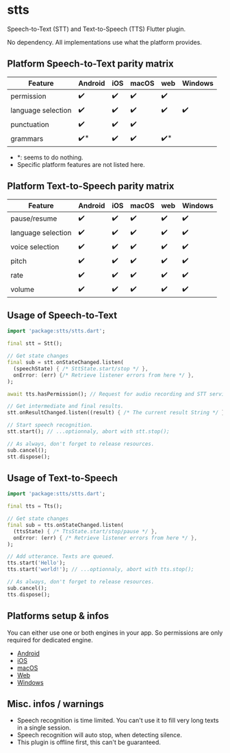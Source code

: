 # stts

Speech-to-Text (STT) and Text-to-Speech (TTS) Flutter plugin.

No dependency. All implementations use what the platform provides.

## Platform Speech-to-Text parity matrix
| Feature             | Android       | iOS          | macOS        | web      | Windows     
|---------------------|---------------|--------------|--------------|----------|---------
| permission          | ✔️            |   ✔️        | ✔️           | ✔️      |     
| language selection  | ✔️            |   ✔️        | ✔️           | ✔️      | ✔️    
| punctuation         | ✔️            |   ✔️        | ✔️           |         |
| grammars            | ✔️*            |   ✔️        | ✔️           | ✔️*      |
- *: seems to do nothing.
- Specific platform features are not listed here.

## Platform Text-to-Speech parity matrix
| Feature             | Android       | iOS          | macOS           | web       | Windows     
|---------------------|---------------|--------------|-----------------|-----------|---------
| pause/resume        | ✔️            | ✔️          | ✔️             | ✔️        | ✔️     
| language selection  | ✔️            | ✔️          | ✔️             | ✔️        | ✔️    
| voice selection     | ✔️            | ✔️          | ✔️             | ✔️        | ✔️    
| pitch               | ✔️            | ✔️          | ✔️             | ✔️        | ✔️    
| rate                | ✔️            | ✔️          | ✔️             | ✔️        | ✔️    
| volume              | ✔️            | ✔️          | ✔️             | ✔️        | ✔️     

## Usage of Speech-to-Text
```dart
import 'package:stts/stts.dart';

final stt = Stt();

// Get state changes
final sub = stt.onStateChanged.listen(
  (speechState) { /* SttState.start/stop */ },
  onError: (err) {/* Retrieve listener errors from here */ },
);

await tts.hasPermission(); // Request for audio recording and STT service usage.

// Get intermediate and final results.
stt.onResultChanged.listen((result) { /* The current result String */ });

// Start speech recognition.
stt.start(); // ...optionnaly, abort with stt.stop();

// As always, don't forget to release resources.
sub.cancel();
stt.dispose();
```

## Usage of Text-to-Speech
```dart
import 'package:stts/stts.dart';

final tts = Tts();

// Get state changes
final sub = tts.onStateChanged.listen(
  (ttsState) { /* TtsState.start/stop/pause */ },
  onError: (err) { /* Retrieve listener errors from here */ },
);

// Add utterance. Texts are queued.
tts.start('Hello');
tts.start('world!'); // ...optionnaly, abort with tts.stop();

// As always, don't forget to release resources.
sub.cancel();
tts.dispose();
```

## Platforms setup & infos

You can either use one or both engines in your app. So permissions are only required for dedicated engine.

* [Android](https://github.com/llfbandit/stts/blob/master/doc/README_android.md)
* [iOS](https://github.com/llfbandit/stts/blob/master/doc/README_ios.md)
* [macOS](https://github.com/llfbandit/stts/blob/master/doc/README_macos.md)
* [Web](https://github.com/llfbandit/stts/blob/master/doc/README_web.md)
* [Windows](https://github.com/llfbandit/stts/blob/master/doc/README_windows.md)

## Misc. infos / warnings

- Speech recognition is time limited. You can't use it to fill very long texts in a single session.
- Speech recognition will auto stop, when detecting silence.
- This plugin is offline first, this can't be guaranteed.